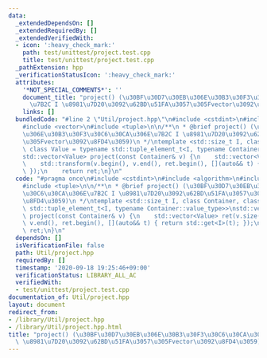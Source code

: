 ```yaml
---
data:
  _extendedDependsOn: []
  _extendedRequiredBy: []
  _extendedVerifiedWith:
  - icon: ':heavy_check_mark:'
    path: test/unittest/project.test.cpp
    title: test/unittest/project.test.cpp
  _pathExtension: hpp
  _verificationStatusIcon: ':heavy_check_mark:'
  attributes:
    '*NOT_SPECIAL_COMMENTS*': ''
    document_title: "project() (\u30BF\u30D7\u30EB\u306E\u30B3\u30F3\u30C6\u30CA\u306E\
      \u7B2C I \u8981\u7D20\u3092\u62BD\u51FA\u3057\u305Fvector\u3092\u8FD4\u3059)"
    links: []
  bundledCode: "#line 2 \"Util/project.hpp\"\n#include <cstdint>\n#include <algorithm>\n\
    #include <vector>\n#include <tuple>\n\n/**\n * @brief project() (\u30BF\u30D7\u30EB\
    \u306E\u30B3\u30F3\u30C6\u30CA\u306E\u7B2C I \u8981\u7D20\u3092\u62BD\u51FA\u3057\
    \u305Fvector\u3092\u8FD4\u3059)\n */\ntemplate <std::size_t I, class Container,\
    \ class Value = typename std::tuple_element_t<I, typename Container::value_type>>\n\
    std::vector<Value> project(const Container& v) {\n    std::vector<Value> ret(v.size());\n\
    \    std::transform(v.begin(), v.end(), ret.begin(), [](auto&& t) { return std::get<I>(t);\
    \ });\n    return ret;\n}\n"
  code: "#pragma once\n#include <cstdint>\n#include <algorithm>\n#include <vector>\n\
    #include <tuple>\n\n/**\n * @brief project() (\u30BF\u30D7\u30EB\u306E\u30B3\u30F3\
    \u30C6\u30CA\u306E\u7B2C I \u8981\u7D20\u3092\u62BD\u51FA\u3057\u305Fvector\u3092\
    \u8FD4\u3059)\n */\ntemplate <std::size_t I, class Container, class Value = typename\
    \ std::tuple_element_t<I, typename Container::value_type>>\nstd::vector<Value>\
    \ project(const Container& v) {\n    std::vector<Value> ret(v.size());\n    std::transform(v.begin(),\
    \ v.end(), ret.begin(), [](auto&& t) { return std::get<I>(t); });\n    return\
    \ ret;\n}\n"
  dependsOn: []
  isVerificationFile: false
  path: Util/project.hpp
  requiredBy: []
  timestamp: '2020-09-18 19:25:46+09:00'
  verificationStatus: LIBRARY_ALL_AC
  verifiedWith:
  - test/unittest/project.test.cpp
documentation_of: Util/project.hpp
layout: document
redirect_from:
- /library/Util/project.hpp
- /library/Util/project.hpp.html
title: "project() (\u30BF\u30D7\u30EB\u306E\u30B3\u30F3\u30C6\u30CA\u306E\u7B2C I\
  \ \u8981\u7D20\u3092\u62BD\u51FA\u3057\u305Fvector\u3092\u8FD4\u3059)"
---
```

